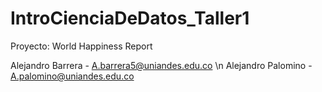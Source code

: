 # IntroCienciaDeDatos_Taller1

Proyecto: World Happiness Report 

Alejandro Barrera - A.barrera5@uniandes.edu.co \n
Alejandro Palomino - A.palomino@uniandes.edu.co
